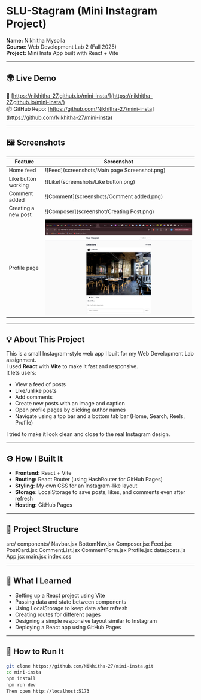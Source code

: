 # SLU-Stagram (Mini Instagram Project)

**Name:** Nikhitha Mysolla  
**Course:** Web Development Lab 2 (Fall 2025)  
**Project:** Mini Insta App built with React + Vite

---

## 🌍 Live Demo
🔗 [https://nikhitha-27.github.io/mini-insta/](https://nikhitha-27.github.io/mini-insta/)  
📦 GitHub Repo: [https://github.com/Nikhitha-27/mini-insta](https://github.com/Nikhitha-27/mini-insta)

---

## 🖼️ Screenshots
| Feature | Screenshot |
|----------|-------------|
| Home feed | ![Feed](screenshots/Main page Screenshot.png) |
| Like button working | ![Like](screenshots/Like button.png) |
| Comment added | ![Comment](screenshots/Comment added.png) |
| Creating a new post | ![Composer](screenshot/Creating Post.png) |
| Profile page | ![Profile](screenshots/Profile.png) |
---

## 💡 About This Project
This is a small Instagram-style web app I built for my Web Development Lab assignment.  
I used **React** with **Vite** to make it fast and responsive.  
It lets users:
- View a feed of posts
- Like/unlike posts
- Add comments
- Create new posts with an image and caption
- Open profile pages by clicking author names
- Navigate using a top bar and a bottom tab bar (Home, Search, Reels, Profile)

I tried to make it look clean and close to the real Instagram design.

---

## ⚙️ How I Built It
- **Frontend:** React + Vite  
- **Routing:** React Router (using HashRouter for GitHub Pages)
- **Styling:** My own CSS for an Instagram-like layout  
- **Storage:** LocalStorage to save posts, likes, and comments even after refresh  
- **Hosting:** GitHub Pages  

---

## 🧩 Project Structure
src/
components/
Navbar.jsx
BottomNav.jsx
Composer.jsx
Feed.jsx
PostCard.jsx
CommentList.jsx
CommentForm.jsx
Profile.jsx
data/posts.js
App.jsx
main.jsx
index.css

---

## 🧠 What I Learned
- Setting up a React project using Vite  
- Passing data and state between components  
- Using LocalStorage to keep data after refresh  
- Creating routes for different pages  
- Designing a simple responsive layout similar to Instagram  
- Deploying a React app using GitHub Pages  

---

## 🧾 How to Run It
```bash
git clone https://github.com/Nikhitha-27/mini-insta.git
cd mini-insta
npm install
npm run dev
Then open http://localhost:5173
